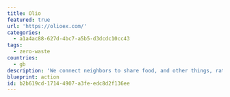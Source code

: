 ```yaml
---
title: Olio
featured: true
url: 'https://olioex.com/'
categories:
  - a1a4ac88-627d-4bc7-a5b5-d3dcdc10cc43
tags:
  - zero-waste
countries:
  - gb
description: 'We connect neighbors to share food, and other things, rather than chuck them away.'
blueprint: action
id: b2b619cd-1714-4907-a3fe-edc8d2f136ee
---
```

